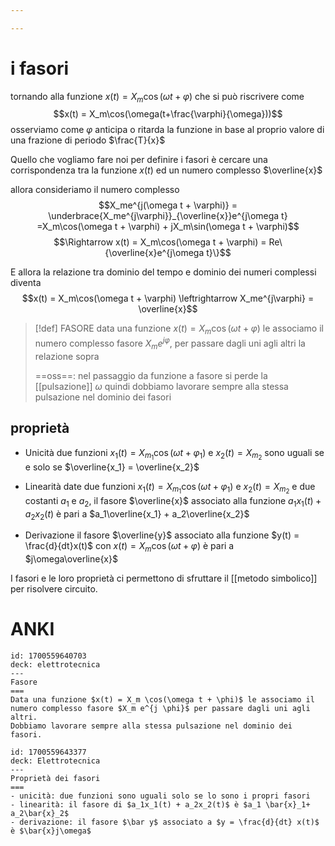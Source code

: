 ```yaml
---

---
```

# i fasori
tornando alla funzione $x(t) = X_m\cos(\omega t + \varphi)$ che si può riscrivere come $$x(t) = X_m\cos(\omega(t+\frac{\varphi}{\omega}))$$
osserviamo come $\varphi$ anticipa o ritarda la funzione in base al proprio valore di una frazione di periodo $\frac{T}{x}$

Quello che vogliamo fare noi per definire i fasori è cercare una corrispondenza tra la funzione $x(t)$ ed un numero complesso $\overline{x}$

allora consideriamo il numero complesso
$$X_me^{j(\omega t + \varphi)} = \underbrace{X_me^{j\varphi}}_{\overline{x}}e^{j\omega t} =X_m\cos(\omega t + \varphi) + jX_m\sin(\omega t + \varphi)$$
$$\Rightarrow x(t) = X_m\cos(\omega t + \varphi) = Re\{\overline{x}e^{j\omega t}\}$$

E allora la relazione tra dominio del tempo e dominio dei numeri complessi diventa
$$x(t) = X_m\cos(\omega t + \varphi) \leftrightarrow X_me^{j\varphi} = \overline{x}$$

>[!def] FASORE
>data una funzione $x(t) = X_m\cos(\omega t + \varphi)$ le associamo il numero complesso fasore $X_me^{j \varphi}$, per passare dagli uni agli altri la relazione sopra
>
>==oss==: nel passaggio da funzione a fasore si perde la [[pulsazione]] $\omega$ quindi dobbiamo lavorare sempre alla stessa pulsazione nel dominio dei fasori

## proprietà
* Unicità
	due funzioni $x_1(t) = X_{m_1}\cos(\omega t  + \varphi_1)$ e $x_2(t) = X_{m_2}$ sono uguali se e solo se $\overline{x_1} = \overline{x_2}$
	

* Linearità
	date due funzioni  $x_1(t) = X_{m_1}\cos(\omega t  + \varphi_1)$ e $x_2(t) = X_{m_2}$ e due costanti $a_1$ e $a_2$, il fasore $\overline{x}$ associato alla funzione $a_1x_1(t) + a_2x_2(t)$ è pari a $a_1\overline{x_1} + a_2\overline{x_2}$
	

* Derivazione
	il fasore $\overline{y}$ associato alla funzione $y(t) = \frac{d}{dt}x(t)$ con $x(t) = X_m\cos(\omega t + \varphi)$ è pari a $j\omega\overline{x}$


I fasori e le loro proprietà ci permettono di sfruttare il [[metodo simbolico]] per risolvere circuito.

# ANKI

```anki
id: 1700559640703
deck: elettrotecnica
---
Fasore
===
Data una funzione $x(t) = X_m \cos(\omega t + \phi)$ le associamo il numero complesso fasore $X_m e^{j \phi}$ per passare dagli uni agli altri.
Dobbiamo lavorare sempre alla stessa pulsazione nel dominio dei fasori.
```


```anki
id: 1700559643377
deck: Elettrotecnica
---
Proprietà dei fasori
===
- unicità: due funzioni sono uguali solo se lo sono i propri fasori
- linearità: il fasore di $a_1x_1(t) + a_2x_2(t)$ è $a_1 \bar{x}_1+ a_2\bar{x}_2$
- derivazione: il fasore $\bar y$ associato a $y = \frac{d}{dt} x(t)$ è $\bar{x}j\omega$
```
